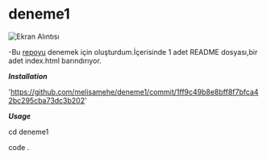 # deneme1


![Ekran Alıntısı](https://github.com/melisamehe/deneme1/assets/96196125/7bf03499-788e-4af6-9553-b4485bbcff4f)


-Bu  [repoyu](https://github.com/melisamehe/deneme1/commit/1ff9c49b8e8bff8f7bfca42bc295cba73dc3b202) denemek için oluşturdum.İçerisinde 1 adet README dosyası,bir adet index.html barındırıyor.

***Installation***

'https://github.com/melisamehe/deneme1/commit/1ff9c49b8e8bff8f7bfca42bc295cba73dc3b202'

***Usage***

cd deneme1

code .


